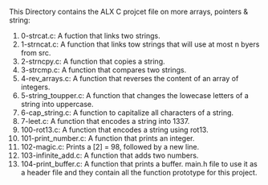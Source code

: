 This Directory contains the ALX C projcet file on more arrays, pointers & string:
  1. 0-strcat.c: A fuction that links two strings.
  2. 1-strncat.c: A function that links tow strings that will use at most n byers from src.
  3. 2-strncpy.c: A function that copies a string.
  4. 3-strcmp.c: A function that compares two strings.
  5. 4-rev_arrays.c: A function that reverses the content of an array of integers.
  6. 5-string_toupper.c: A function that changes the lowecase letters of a string into uppercase.
  7. 6-cap_string.c: A function to capitalize all characters of a string.
  8. 7-leet.c: A function that encodes a string into 1337.
  9. 100-rot13.c: A function that encodes a string using rot13.
  10. 101-print_number.c: A function that prints an integer.
  11. 102-magic.c: Prints a [2] = 98, followed by a new line.
  12. 103-infinite_add.c: A function that adds two numbers.
  13. 104-print_buffer.c: A function that prints a buffer.
  main.h file to use it as a header file and they contain all the function prototype for this project.
